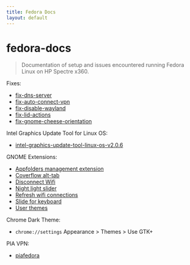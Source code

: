 ```yaml
---
title: Fedora Docs
layout: default
---
```


# fedora-docs

> Documentation of setup and issues encountered running Fedora Linux on HP Spectre x360.

Fixes:
* [fix-dns-server](/fixes/fix-dns-server/README.md)
* [fix-auto-connect-vpn](/fixes/fix-auto-connect-vpn/README.md)
* [fix-disable-wayland](/fixes/fix-disable-wayland/README.md)
* [fix-lid-actions](/fixes/fix-lid-actions/README.md)
* [fix-gnome-cheese-orientation](/fixes/fix-gnome-cheese-orientation/README.md)

Intel Graphics Update Tool for Linux OS:
* [intel-graphics-update-tool-linux-os-v2.0.6](https://01.org/linuxgraphics/downloads/intel-graphics-update-tool-linux-os-v2.0.6)

GNOME Extensions:
* [Appfolders management extension](https://extensions.gnome.org/extension/1217/appfolders-manager/)
* [Coverflow alt-tab](https://extensions.gnome.org/extension/97/coverflow-alt-tab/)
* [Disconnect Wifi](https://extensions.gnome.org/extension/904/disconnect-wifi/)
* [Night light slider](https://extensions.gnome.org/extension/1276/night-light-slider/)
* [Refresh wifi connections](https://extensions.gnome.org/extension/905/refresh-wifi-connections/)
* [Slide for keyboard](https://extensions.gnome.org/extension/993/slide-for-keyboard/)
* [User themes](https://extensions.gnome.org/extension/19/user-themes/)

Chrome Dark Theme:
* `chrome://settings` Appearance > Themes > Use GTK+

PIA VPN:
* [piafedora](https://github.com/shaynewang/piafedora)

